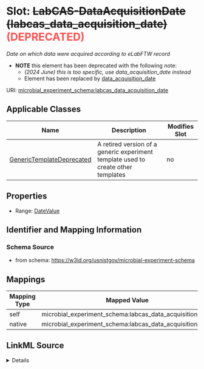 

# Slot: ~~LabCAS-DataAcquisitionDate (labcas_data_acquisition_date)~~<span style="color: #ff5252;"><strong> (DEPRECATED) </strong></span>




_Date on which data were acquired according to eLabFTW record_






* __NOTE__ this element has been deprecated with the following note:
    * *(2024 June) this is too specific, use data_acquisition_date instead*
    * Element has been replaced by [data_acquisition_date](data_acquisition_date.md)


URI: [microbial_experiment_schema:labcas_data_acquisition_date](https://w3id.org/usnistgov/microbial-experiment-schema/labcas_data_acquisition_date)



<!-- no inheritance hierarchy -->





## Applicable Classes

| Name | Description | Modifies Slot |
| --- | --- | --- |
| [GenericTemplateDeprecated](GenericTemplateDeprecated.md) | A retired version of a generic experiment template used to create other templates |  no  |







## Properties

* Range: [DateValue](DateValue.md)





## Identifier and Mapping Information







### Schema Source


* from schema: https://w3id.org/usnistgov/microbial-experiment-schema




## Mappings

| Mapping Type | Mapped Value |
| ---  | ---  |
| self | microbial_experiment_schema:labcas_data_acquisition_date |
| native | microbial_experiment_schema:labcas_data_acquisition_date |




## LinkML Source

<details>
```yaml
name: labcas_data_acquisition_date
description: Date on which data were acquired according to eLabFTW record
title: LabCAS-DataAcquisitionDate
deprecated: (2024 June) this is too specific, use data_acquisition_date instead
from_schema: https://w3id.org/usnistgov/microbial-experiment-schema
deprecated_element_has_exact_replacement: data_acquisition_date
rank: 1000
alias: labcas_data_acquisition_date
domain_of:
- GenericTemplateDeprecated
range: DateValue
required: false

```
</details>